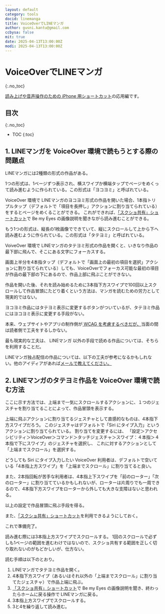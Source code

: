 ```yaml
---
layout: default
category: tools
docid: linemanga
title: VoiceOverでLINEマンガ
author: gusni.kantu@gmail.com
ccbysa: false
mit: true
date: 2025-04-13T13:00:00Z
modi: 2025-04-13T13:00:00Z
---
```

# VoiceOverでLINEマンガ
{:.no_toc}

[読み上げや音声操作のための iPhone 用ショートカット](./index.html)の応用編です。

## 目次
{:.no_toc}

* TOC
{:toc}

## 1. LINEマンガを VoiceOver 環境で読もうとする際の問題点

LINEマンガには2種類の形式の作品がある。

1つの形式は、1ページずつ表示され、横スワイプか横端タップでページをめくって読み進むように作られている。この形式は「ヨコヨミ」と呼ばれている。

VoiceOver 環境で LINEマンガのヨコヨミ形式の作品を開いた場合、1本指トリプルタップ（デフォルトで「項目を長押し」アクションに割り当てられている）をするとページをめくることができる。
これができれば、[「スクショ共有」ショートカット](./index.html#21-スクショ共有)で Be my Eyes の画像説明を聞きながら読み進むことができる。

もう1つの形式は、縦長の1枚画像でできていて、縦にスクロールして上から下へ読み進むように作られている。この形式は「タテヨミ」と呼ばれている。

VoiveOver 環境で LINEマンガのタテヨミ形式の作品を開くと、いきなり作品の最下部に飛んで、そこにある文字にフォーカスする。

画面上半分を4本指タップ（デフォルトで「画面上の最初の項目を選択」アクションに割り当てられている）しても、VoiceOverでフォーカス可能な最初の項目が作品の最下部の下にあるので、作品上部に飛ぶことができない。

作品を開いた後、それを読み始めるために3本指下方スワイプで100回以上スクロールして作品冒頭にたどり着くという方法は、マンガを読むための労力として現実的ではない。

ヨコヨミ作品にはタテヨミ表示に変更するボタンがついているが、タテヨミ作品にはヨコヨミ表示に変更する手段がない。

本来、ウェブサイトやアプリの制作側が[ WCAG を考慮するべきだが、](https://www.w3.org/WAI/standards-guidelines/wcag/)当面の間は読者側で工夫をするしかない。

最も現実的な工夫は、 LINEマンガ 以外の手段で読める作品については、そちらを利用することだ。

LINEマンガ独占配信の作品については、以下の工夫が参考になるかもしれない。他のアイディアがあれば[メールで教えてください。](mailto:gusni.kantu@gmail.com)

## 2. LINEマンガのタテヨミ作品を VoiceOver 環境で読む方法

ここに示す方法では、上端まで一気にスクロールするアクションに、１つのジェスチャを割り当てることによって、作品冒頭を表示する。

上端に飛ぶアクションに割り当てるジェスチャとして直感的なものは、4本指下方スワイプだろう。
このジェスチャはデフォルトで「Siri にタイプ入力」というアクションに割り当てられている。
割り当てを変更するには、
「設定＞アクセシビリティ＞VoiceOver＞コマンド＞タッチジェスチャ＞スワイプ：４本指＞４本指で下にスワイプ」のジェスチャを選択し、
これに対するアクションとして「上端までスクロール」を選択する。

どうしても Siri にタイプ入力したい VoiceOver 利用者は、デフォルトで空いている「4本指上方スワイプ」を「上端までスクロール」に割り当てると良い。

また、2本指回転が苦手な利用者は、4本指上下スワイプを「前のローター」「次のローター」に割り当てているかもしれないが、ローターは片周りでも一周できるので、4本指下方スワイプをローターから外しても大きな支障はないと思われる。

以上の設定で作品冒頭に飛ぶ手段を得る。

また、[「スクショ共有」ショートカット](./index.html#21-スクショ共有)を利用できるようにしておく。

これで準備完了。

読み進む際には3本指上方スワイプでスクロールする。
1回のスクロールで必ずしも1ページの範囲を進むわけではないので、スクショ共有する範囲を正しく切り取れないのがもどかしいが、仕方ない。

読む手順は以下のとおり。

1. LINEマンガでタテヨミ作品を開く。
2. 4本指下方スワイプ（あるいはそれ以外の「上端までスクロール」に割り当てたジェスチャ）で作品上端に飛ぶ。
3. [「スクショ共有」ショートカット](./index.html#21-スクショ共有)で Be my Eyes の画像説明を聞き、終わったらホームに戻る操作で LINEマンガに戻る。
4. 3本指上方スワイプでスクロールする。
5. 3と4を繰り返して読み進む。


